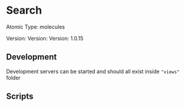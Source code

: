 # Search

Atomic Type: molecules

Version: Version: Version: 1.0.15


## Development

Development servers can be started and should all exist inside `"views"` folder

## Scripts

